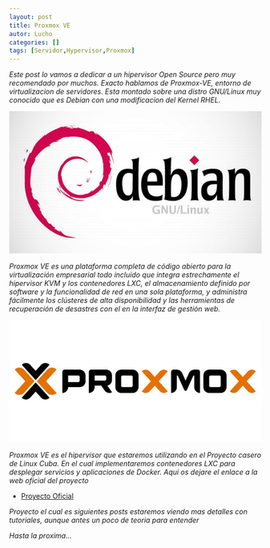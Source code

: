 ```yaml
---
layout: post
title: Proxmox VE
autor: Lucho
categories: []
tags: [Servidor,Hypervisor,Proxmox]
---
```


_Este post lo vamos a dedicar a un hipervisor Open Source pero muy recomendado por muchos. Exacto hablamos de Proxmox-VE, entorno de virtualizacion de servidores. Esta montado sobre una distro GNU/Linux muy conocido que es Debian con una modificacion del Kernel RHEL._

![Debian](/assets/img/sample/Debian.jpg)

_Proxmox VE es una plataforma completa de código abierto para la virtualización empresarial todo incluido que integra estrechamente el hipervisor KVM y los contenedores LXC, el almacenamiento definido por software y la funcionalidad de red en una sola plataforma, y administra fácilmente los clústeres de alta disponibilidad y las herramientas de recuperación de desastres con el en la interfaz de gestión web._

![Proxmox](/assets/img/sample/Proxmox-VE-5.webp)

_Proxmox VE es el hipervisor que estaremos utilizando en el Proyecto casero de Linux Cuba. En el cual implementaremos contenedores LXC para desplegar servicios y aplicaciones de Docker. Aqui os dejare el enlace a la web oficial del proyecto_

* [Proyecto Oficial](https://lucho00cuba.github.io/Proxmox)

_Proyecto el cual es siguientes posts estaremos viendo mas detalles con tutoriales, aunque antes un poco de teoria para entender_

_Hasta la proxima..._